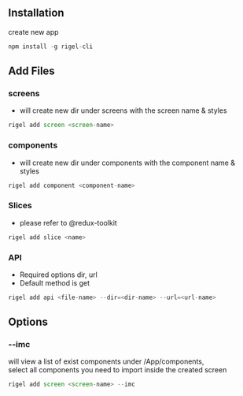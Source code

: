 <!-- ---
id: doc
title: Get Started
sidebar_label: Get Started
--- -->

## Installation

create new app

```js
npm install -g rigel-cli
```

## Add Files

### screens

- will create new dir under screens with the screen name & styles

```js
rigel add screen <screen-name>
```

### components

- will create new dir under components with the component name & styles

```js
rigel add component <component-name>
```

### Slices

- please refer to @redux-toolkit

```js
rigel add slice <name>
```

### API

- Required options dir, url
- Default method is get

```js
rigel add api <file-name> --dir=<dir-name> --url=<url-name>
```

## Options

### --imc

will view a list of exist components under /App/components, \
select all components you need to import inside the created screen

```js
rigel add screen <screen-name> --imc
```
